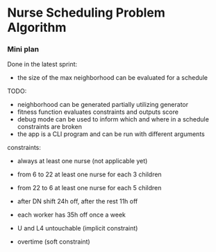 # Nurse Scheduling Problem Algorithm

### Mini plan


Done in the latest sprint:
 - the size of the max neighborhood can be evaluated for a schedule

TODO:
 - neighborhood can be generated partially utilizing generator
 - fitness function evaluates constraints and outputs score
 - debug mode can be used to inform which and where in a schedule constraints are broken
 - the app is a CLI program and can be run with different arguments

constraints:
 - always at least one nurse (not applicable yet)

 - from 6 to 22 at least one nurse for each 3 children
 - from 22 to 6 at least one nurse for each 5 children 
 - after DN shift 24h off, after the rest 11h off
 - each worker has 35h off once a week
 - U and L4 untouchable (implicit constraint)
 - overtime (soft constraint)
